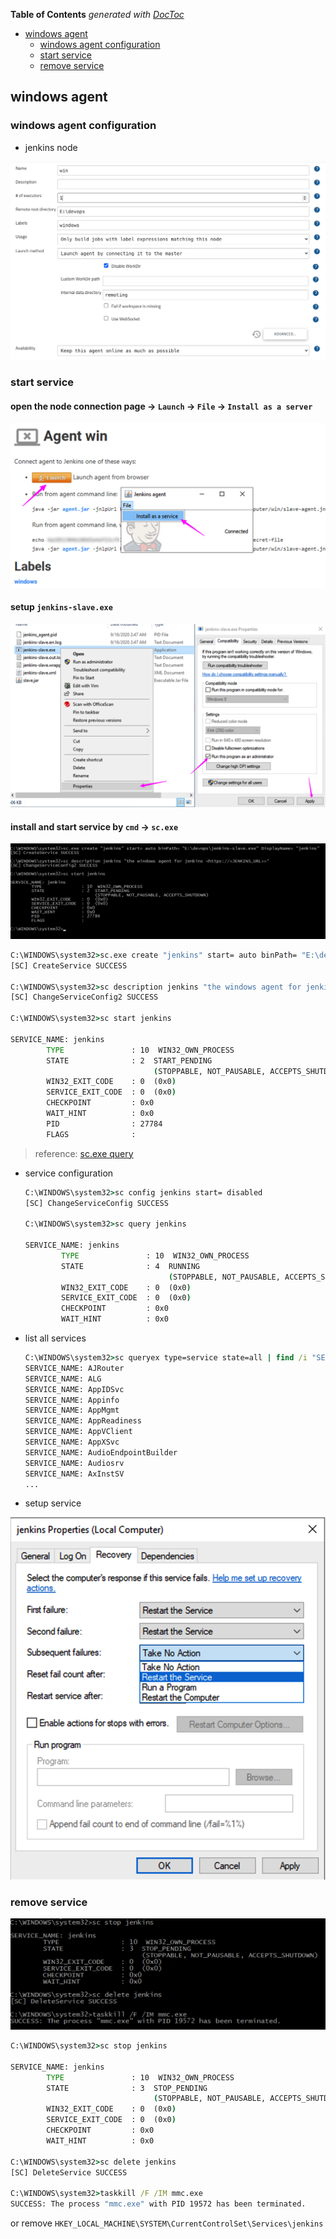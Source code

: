 <!-- START doctoc generated TOC please keep comment here to allow auto update -->
<!-- DON'T EDIT THIS SECTION, INSTEAD RE-RUN doctoc TO UPDATE -->
**Table of Contents**  *generated with [DocToc](https://github.com/thlorenz/doctoc)*

- [windows agent](#windows-agent)
  - [windows agent configuration](#windows-agent-configuration)
  - [start service](#start-service)
  - [remove service](#remove-service)

<!-- END doctoc generated TOC please keep comment here to allow auto update -->


## windows agent

### windows agent configuration
- jenkins node

![config](../../screenshot/jenkins/config/win-1.png)

### start service

#### open the node connection page -> `Launch` -> `File` -> `Install as a server`

![start server manually](../../screenshot/jenkins/config/win-3.png)

#### setup `jenkins-slave.exe`

![run as administrator](../../screenshot/jenkins/config/win-6.png)

#### install and start service by `cmd` -> `sc.exe`

![sc](../../screenshot/jenkins/config/win-7.png)

```bat
C:\WINDOWS\system32>sc.exe create "jenkins" start= auto binPath= "E:\devops\jenkins-slave.exe" DisplayName= "jenkins"
[SC] CreateService SUCCESS

C:\WINDOWS\system32>sc description jenkins "the windows agent for jenkins <https://<JENKINS_URL>>"
[SC] ChangeServiceConfig2 SUCCESS

C:\WINDOWS\system32>sc start jenkins

SERVICE_NAME: jenkins
        TYPE               : 10  WIN32_OWN_PROCESS
        STATE              : 2  START_PENDING
                                (STOPPABLE, NOT_PAUSABLE, ACCEPTS_SHUTDOWN)
        WIN32_EXIT_CODE    : 0  (0x0)
        SERVICE_EXIT_CODE  : 0  (0x0)
        CHECKPOINT         : 0x0
        WAIT_HINT          : 0x0
        PID                : 27784
        FLAGS              :
```

> reference: [sc.exe query](https://docs.microsoft.com/en-us/windows-server/administration/windows-commands/sc-query)

- service configuration
  ```bat
  C:\WINDOWS\system32>sc config jenkins start= disabled
  [SC] ChangeServiceConfig SUCCESS

  C:\WINDOWS\system32>sc query jenkins

  SERVICE_NAME: jenkins
          TYPE               : 10  WIN32_OWN_PROCESS
          STATE              : 4  RUNNING
                                  (STOPPABLE, NOT_PAUSABLE, ACCEPTS_SHUTDOWN)
          WIN32_EXIT_CODE    : 0  (0x0)
          SERVICE_EXIT_CODE  : 0  (0x0)
          CHECKPOINT         : 0x0
          WAIT_HINT          : 0x0
  ```

- list all services
  ```bat
  C:\WINDOWS\system32>sc queryex type=service state=all | find /i "SERVICE_NAME:"
  SERVICE_NAME: AJRouter
  SERVICE_NAME: ALG
  SERVICE_NAME: AppIDSvc
  SERVICE_NAME: Appinfo
  SERVICE_NAME: AppMgmt
  SERVICE_NAME: AppReadiness
  SERVICE_NAME: AppVClient
  SERVICE_NAME: AppXSvc
  SERVICE_NAME: AudioEndpointBuilder
  SERVICE_NAME: Audiosrv
  SERVICE_NAME: AxInstSV
  ...
  ```

- setup service

![restart when anything abnormal](../../screenshot/jenkins/config/win-8.png)

### remove service

![remove service](../../screenshot/jenkins/config/win-9.png)

```bat
C:\WINDOWS\system32>sc stop jenkins

SERVICE_NAME: jenkins
        TYPE               : 10  WIN32_OWN_PROCESS
        STATE              : 3  STOP_PENDING
                                (STOPPABLE, NOT_PAUSABLE, ACCEPTS_SHUTDOWN)
        WIN32_EXIT_CODE    : 0  (0x0)
        SERVICE_EXIT_CODE  : 0  (0x0)
        CHECKPOINT         : 0x0
        WAIT_HINT          : 0x0

C:\WINDOWS\system32>sc delete jenkins
[SC] DeleteService SUCCESS

C:\WINDOWS\system32>taskkill /F /IM mmc.exe
SUCCESS: The process "mmc.exe" with PID 19572 has been terminated.
```

or remove `HKEY_LOCAL_MACHINE\SYSTEM\CurrentControlSet\Services\jenkins`
